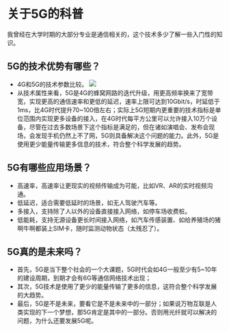 # 关于5G的科普

我曾经在大学时期的大部分专业是通信相关的，这个技术多少了解一些入门性的知识。

## 5G的技术优势有哪些？

* 4G和5G的技术参数比较。
  ![](https://img.mubu.com/document_image/add0c45c-7db6-4df9-bdc3-a4fb41d0801f-1196181.jpg)
* 从技术属性来看，5G是4G的蜂窝网路的迭代升级，用更高频率换来了宽带宽，实现更高的通信速率和更低的延迟，速率上限可达到10Gbit/s，时延低于1ms，比4G时代提升70~100倍左右；实际上5G短期内更重要的技术指标是单位范围内实现更多设备的接入，在4G时代每平方公里可以允许接入10万个设备，尽管在过去多数场景下这个指标是满足的，但在诸如演唱会、发布会现场，会发现手机仍然上不了网，5G则具备解决这个问题的能力。此外，5G是使用更少能量传输更多信息的技术，符合整个科学发展的趋势。

## 5G有哪些应用场景？

* 高速率，高速率让更现实的视频传输成为可能，比如VR、AR的实时视频沟通。
* 低延迟，适合需要低延时的场景，如无人驾驶汽车等。
* 多接入，支持除了人以外的设备直接接入网络，如停车场收费桩。
* 低能耗，支持无源设备更长时间接入网络，如汽车传感装置、如给养殖场的猪啊牛啊都装上SIM卡，随时监测动物状态（太残忍了）。

## 5G真的是未来吗？

* 首先，5G是当下整个社会的一个大课题，5G时代会如4G一般至少有5~10年的建设周期，到期才会有6G等通信网络技术出现；
* 其次，5G技术是使用了更少的能量传输了更多的信息，这符合整个科学发展的大趋势。
* 最后，5G是不是未来，要看它是不是未来中的一部分；如果说万物互联是人类实现的下一个梦想，那5G肯定是其中的一部分。否则用光纤就可以解决的问题，为什么还要发展5G呢。



